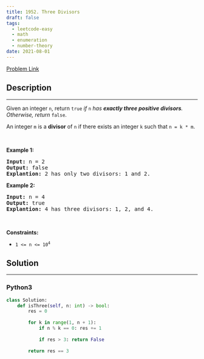 ```yaml
---
title: 1952. Three Divisors
draft: false
tags: 
  - leetcode-easy
  - math
  - enumeration
  - number-theory
date: 2021-08-01
---
```


[Problem Link](https://leetcode.com/problems/three-divisors/)

## Description

---
<p>Given an integer <code>n</code>, return <code>true</code><em> if </em><code>n</code><em> has <strong>exactly three positive divisors</strong>. Otherwise, return </em><code>false</code>.</p>

<p>An integer <code>m</code> is a <strong>divisor</strong> of <code>n</code> if there exists an integer <code>k</code> such that <code>n = k * m</code>.</p>

<p>&nbsp;</p>
<p><strong class="example">Example 1:</strong></p>

<pre>
<strong>Input:</strong> n = 2
<strong>Output:</strong> false
<strong>Explantion:</strong> 2 has only two divisors: 1 and 2.
</pre>

<p><strong class="example">Example 2:</strong></p>

<pre>
<strong>Input:</strong> n = 4
<strong>Output:</strong> true
<strong>Explantion:</strong> 4 has three divisors: 1, 2, and 4.
</pre>

<p>&nbsp;</p>
<p><strong>Constraints:</strong></p>

<ul>
	<li><code>1 &lt;= n &lt;= 10<sup>4</sup></code></li>
</ul>


## Solution

---
### Python3
``` py title='three-divisors'
class Solution:
    def isThree(self, n: int) -> bool:
        res = 0
        
        for k in range(1, n + 1):
            if n % k == 0: res += 1
            
            if res > 3: return False
        
        return res == 3
```

